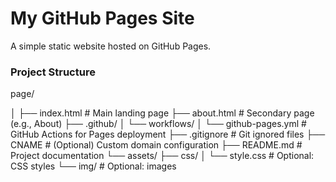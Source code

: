 
# My GitHub Pages Site

A simple static website hosted on GitHub Pages.


### Project Structure 

page/

│
├── index.html                # Main landing page
├── about.html                # Secondary page (e.g., About)
├── .github/
│   └── workflows/
│       └── github-pages.yml  # GitHub Actions for Pages deployment
├── .gitignore                # Git ignored files
├── CNAME                     # (Optional) Custom domain configuration
├── README.md                 # Project documentation
└── assets/
    ├── css/
    │   └── style.css         # Optional: CSS styles
    └── img/                  # Optional: images